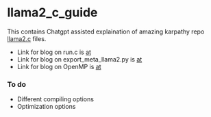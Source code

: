 # llama2_c_guide

This contains Chatgpt assisted explaination of amazing karpathy repo [llama2.c](https://github.com/karpathy/llama2.c) files.

* Link for blog on run.c is [at ](https://shorturl.at/bAGMZ)
* Link for blog on export_meta_llama2.py is [at](https://shorturl.at/fpG05)
* Link for blog on OpenMP is [at ](https://docsify-this.net/?basePath=https://raw.githubusercontent.com/Usama3059/llama2.c_guide/main&homepage=OpenMP.md&sidebar=true&maxLevel=3#/)

### To do

* Different compiling options
* Optimization options
